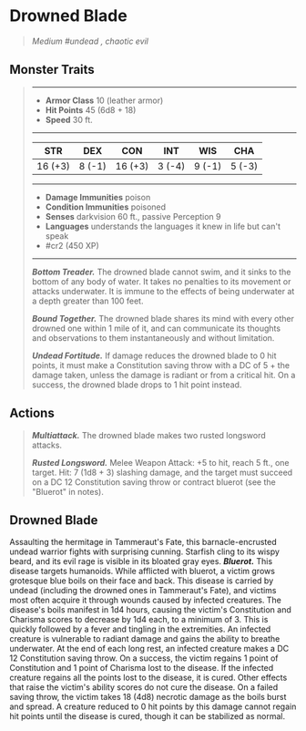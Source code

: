 # Drowned Blade
>*Medium #undead , chaotic evil*
## Monster Traits
>___
>- **Armor Class** 10 (leather armor)
>- **Hit Points** 45 (6d8 + 18)
>- **Speed** 30 ft.
>___
>|STR|DEX|CON|INT|WIS|CHA|
>|:---:|:---:|:---:|:---:|:---:|:---:|
>|16 (+3)|8 (-1)|16 (+3)|3 (-4)|9 (-1)|5 (-3)|
>___
>- **Damage Immunities** poison
>- **Condition Immunities** poisoned
>- **Senses** darkvision 60 ft., passive Perception 9
>- **Languages** understands the languages it knew in life but can't speak
>- #cr2 (450 XP)
>___
>***Bottom Treader.*** The drowned blade cannot swim, and it sinks to the bottom of any body of water. It takes no penalties to its movement or attacks underwater. It is immune to the effects of being underwater at a depth greater than 100 feet.  
>
>***Bound Together.*** The drowned blade shares its mind with every other drowned one within 1 mile of it, and can communicate its thoughts and observations to them instantaneously and without limitation.  
>
>***Undead Fortitude.*** If damage reduces the drowned blade to 0 hit points, it must make a Constitution saving throw with a DC of 5 + the damage taken, unless the damage is radiant or from a critical hit. On a success, the drowned blade drops to 1 hit point instead.  
>
## Actions
>***Multiattack.*** The drowned blade makes two rusted longsword attacks.  
>
>***Rusted Longsword.*** Melee Weapon Attack: +5 to hit, reach 5 ft., one target. Hit: 7 (1d8 + 3) slashing damage, and the target must succeed on a DC 12 Constitution saving throw or contract bluerot (see the "Bluerot" in notes).
## Drowned Blade
Assaulting the hermitage in Tammeraut's Fate, this barnacle-encrusted undead warrior fights with surprising cunning. Starfish cling to its wispy beard, and its evil rage is visible in its bloated gray eyes.
***Bluerot.*** This disease targets humanoids. While afflicted with bluerot, a victim grows grotesque blue boils on their face and back. This disease is carried by undead (including the drowned ones in Tammeraut's Fate), and victims most often acquire it through wounds caused by infected creatures. The disease's boils manifest in 1d4 hours, causing the victim's Constitution and Charisma scores to decrease by 1d4 each, to a minimum of 3. This is quickly followed by a fever and tingling in the extremities. An infected creature is vulnerable to radiant damage and gains the ability to breathe underwater.
At the end of each long rest, an infected creature makes a DC 12 Constitution saving throw. On a success, the victim regains 1 point of Constitution and 1 point of Charisma lost to the disease. If the infected creature regains all the points lost to the disease, it is cured. Other effects that raise the victim's ability scores do not cure the disease. On a failed saving throw, the victim takes 18 (4d8) necrotic damage as the boils burst and spread. A creature reduced to 0 hit points by this damage cannot regain hit points until the disease is cured, though it can be stabilized as normal.